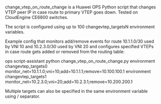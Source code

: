 change_vtep_on_route_change is a Huawei OPS Python script that changes VTEP peer IP in case route to primary VTEP goes down. Tested on CloudEngine CE6800 switches.

The script is configured using up to 100 changevtep_targetsN environment variables. 

Example config that monitors add/remove events for route 10.1.1.0/30 used by VNI 10 and 10.2.3.0/30 used by VNI 20 and configures specified VTEPs in case route gets added or removed from the routing table:

ops
 script-assistant python change_vtep_on_route_change.py
 environment changevtep_targets0 monitor_net=10.1.1.0;vni=10;add=10.1.1.1;remove=10.100.100.1
 environment changevtep_targets1 monitor_net=10.2.3.0;vni=20;add=10.2.3.1;remove=10.200.200.1

Multiple targets can also be specified in the same environment variable using / separator.
